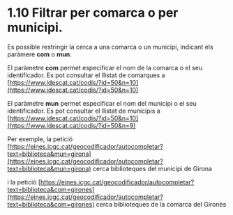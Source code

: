 # 1.10 Filtrar per comarca o per municipi.
Es possible restringir la cerca a una comarca o un municipi, indicant els paràmere **com** o **mun**.

El paràmetre **com** permet especificar el nom de la comarca o el seu identificador. Es pot consultar el llistat de comarques a [https://www.idescat.cat/codis/?id=50&n=10](https://www.idescat.cat/codis/?id=50&n=10)

El paràmetre **mun** permet especificar el nom del municipi o el seu identificador. Es pot consultar el llistat de municipis a [https://www.idescat.cat/codis/?id=50&n=10](https://www.idescat.cat/codis/?id=50&n=9)

Per exemple, la petició [https://eines.icgc.cat/geocodificador/autocompletar?text=biblioteca&mun=girona](https://eines.icgc.cat/geocodificador/autocompletar?text=biblioteca&mun=girona) cerca biblioteques del municipi de Girona

i la petició [https://eines.icgc.cat/geocodificador/autocompletar?text=biblioteca&com=girones](https://eines.icgc.cat/geocodificador/autocompletar?text=biblioteca&com=girones)  cerca biblioteques de la comarca del Gironès